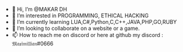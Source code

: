 - 👋 Hi, I’m @MAKAR DH
- 👀 I’m interested in PROGRAMMING, ETHICAL HACKING
- 🌱 I’m currently learning LUA,C#,Python,C,C++,JAVA,PHP,GO,RUBY
- 💞️ I’m looking to collaborate on a website or a game.
- 📫 How to reach me on discord or here at github my discord : 𝔐𝔞𝔵𝔦𝔪𝔦𝔩𝔩𝔦𝔞𝔫#0666
